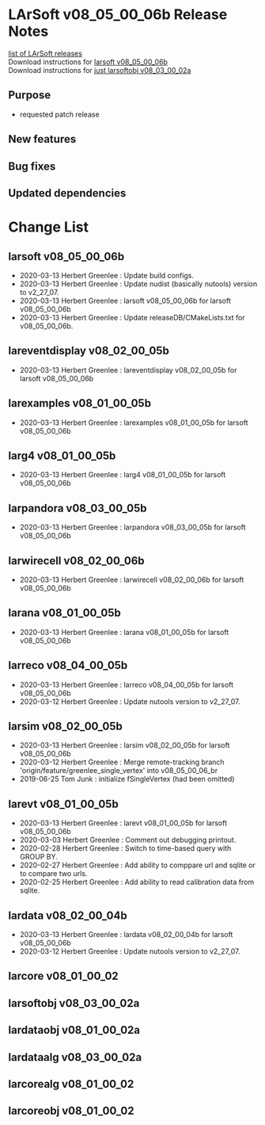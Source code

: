 # LArSoft v08_05_00_06b Release Notes



[list of LArSoft releases](LArSoft_release_list)  
Download instructions for [larsoft v08_05_00_06b](http://scisoft.fnal.gov/scisoft/bundles/larsoft/v08_05_00_06b/larsoft-v08_05_00_06b.html)  
Download instructions for [just larsoftobj v08_03_00_02a](http://scisoft.fnal.gov/scisoft/bundles/larsoftobj/v08_03_00_02a/larsoftobj-v08_03_00_02a.html)

## Purpose

-   requested patch release

## New features

## Bug fixes

## Updated dependencies

# Change List

## larsoft v08_05_00_06b

-   2020-03-13 Herbert Greenlee : Update build configs.
-   2020-03-13 Herbert Greenlee : Update nudist (basically nutools) version to v2_27_07.
-   2020-03-13 Herbert Greenlee : larsoft v08_05_00_06b for larsoft v08_05_00_06b
-   2020-03-13 Herbert Greenlee : Update releaseDB/CMakeLists.txt for v08_05_00_06b.

## lareventdisplay v08_02_00_05b

-   2020-03-13 Herbert Greenlee : lareventdisplay v08_02_00_05b for larsoft v08_05_00_06b

## larexamples v08_01_00_05b

-   2020-03-13 Herbert Greenlee : larexamples v08_01_00_05b for larsoft v08_05_00_06b

## larg4 v08_01_00_05b

-   2020-03-13 Herbert Greenlee : larg4 v08_01_00_05b for larsoft v08_05_00_06b

## larpandora v08_03_00_05b

-   2020-03-13 Herbert Greenlee : larpandora v08_03_00_05b for larsoft v08_05_00_06b

## larwirecell v08_02_00_06b

-   2020-03-13 Herbert Greenlee : larwirecell v08_02_00_06b for larsoft v08_05_00_06b

## larana v08_01_00_05b

-   2020-03-13 Herbert Greenlee : larana v08_01_00_05b for larsoft v08_05_00_06b

## larreco v08_04_00_05b

-   2020-03-13 Herbert Greenlee : larreco v08_04_00_05b for larsoft v08_05_00_06b
-   2020-03-12 Herbert Greenlee : Update nutools version to v2_27_07.

## larsim v08_02_00_05b

-   2020-03-13 Herbert Greenlee : larsim v08_02_00_05b for larsoft v08_05_00_06b
-   2020-03-12 Herbert Greenlee : Merge remote-tracking branch 'origin/feature/greenlee_single_vertex' into v08_05_00_06_br
-   2019-06-25 Tom Junk : initialize fSingleVertex (had been omitted)

## larevt v08_01_00_05b

-   2020-03-13 Herbert Greenlee : larevt v08_01_00_05b for larsoft v08_05_00_06b
-   2020-03-03 Herbert Greenlee : Comment out debugging printout.
-   2020-02-28 Herbert Greenlee : Switch to time-based query with GROUP BY.
-   2020-02-27 Herbert Greenlee : Add ability to comppare url and sqlite or to compare two urls.
-   2020-02-25 Herbert Greenlee : Add ability to read calibration data from sqlite.

## lardata v08_02_00_04b

-   2020-03-13 Herbert Greenlee : lardata v08_02_00_04b for larsoft v08_05_00_06b
-   2020-03-12 Herbert Greenlee : Update nutools version to v2_27_07.

## larcore v08_01_00_02

## larsoftobj v08_03_00_02a

## lardataobj v08_01_00_02a

## lardataalg v08_03_00_02a

## larcorealg v08_01_00_02

## larcoreobj v08_01_00_02
